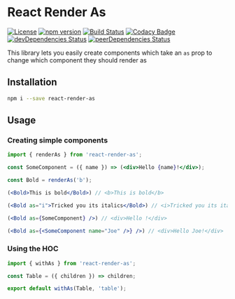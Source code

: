 # React Render As

[![License](https://img.shields.io/badge/License-Apache%202.0-blue.svg)](https://opensource.org/licenses/Apache-2.0)
[![npm version](https://badge.fury.io/js/react-render-as.svg)](https://badge.fury.io/js/react-render-as)
[![Build Status](https://travis-ci.org/pikselpalette/react-render-as.svg?branch=master)](https://travis-ci.org/pikselpalette/react-render-as)
[![Codacy Badge](https://api.codacy.com/project/badge/Grade/ff0d0c6ef29a43a4bc507ca73b9bc7e8)](https://www.codacy.com/app/samboylett/react-render-as?utm_source=github.com&amp;utm_medium=referral&amp;utm_content=pikselpalette/react-render-as&amp;utm_campaign=Badge_Grade)
[![devDependencies Status](https://david-dm.org/pikselpalette/react-render-as/dev-status.svg)](https://david-dm.org/pikselpalette/react-render-as?type=dev)
[![peerDependencies Status](https://david-dm.org/pikselpalette/react-render-as/peer-status.svg)](https://david-dm.org/pikselpalette/react-render-as?type=peer)

This library lets you easily create components which take an `as` prop to change which component they should render as

## Installation

```sh
npm i --save react-render-as
```

## Usage

### Creating simple components

```jsx
import { renderAs } from 'react-render-as';

const SomeComponent = ({ name }) => (<div>Hello {name}!</div>);

const Bold = renderAs('b');

(<Bold>This is bold</Bold>) // <b>This is bold</b>

(<Bold as="i">Tricked you its italics</Bold>) // <i>Tricked you its italics</i>

(<Bold as={SomeComponent} />) // <div>Hello !</div>

(<Bold as={<SomeComponent name="Joe" />} />) // <div>Hello Joe!</div>
```

### Using the HOC

```jsx
import { withAs } from 'react-render-as';

const Table = ({ children }) => children;

export default withAs(Table, 'table');
```
